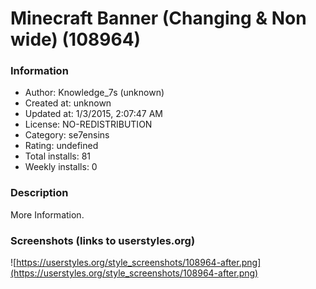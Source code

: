 # Minecraft Banner (Changing & Non wide) (108964)

### Information
- Author: Knowledge_7s (unknown)
- Created at: unknown
- Updated at: 1/3/2015, 2:07:47 AM
- License: NO-REDISTRIBUTION
- Category: se7ensins
- Rating: undefined
- Total installs: 81
- Weekly installs: 0


### Description
More Information.


### Screenshots (links to userstyles.org)
![https://userstyles.org/style_screenshots/108964-after.png](https://userstyles.org/style_screenshots/108964-after.png)


